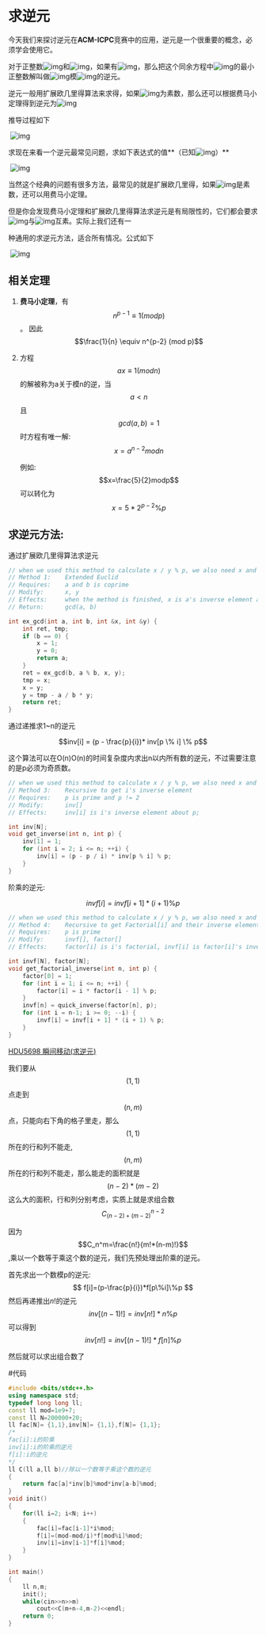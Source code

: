 # 求逆元

今天我们来探讨逆元在**ACM-ICPC**竞赛中的应用，逆元是一个很重要的概念，必须学会使用它。

对于正整数![img](https://img-blog.csdn.net/20140613102654328)和![img](https://img-blog.csdn.net/20140613102712781)，如果有![img](https://img-blog.csdn.net/20140613102734984)，那么把这个同余方程中![img](https://img-blog.csdn.net/20140613102856531)的最小正整数解叫做![img](https://img-blog.csdn.net/20140613102654328)模![img](https://img-blog.csdn.net/20140613102712781)的逆元。

逆元一般用扩展欧几里得算法来求得，如果![img](https://img-blog.csdn.net/20140613102712781)为素数，那么还可以根据费马小定理得到逆元为![img](https://img-blog.csdn.net/20140613103413828)

推导过程如下

​                            ![img](https://img-blog.csdn.net/20140613104248984)

求现在来看一个逆元最常见问题，求如下表达式的值**（已知![img](https://img-blog.csdn.net/20140613104752312)）**

​         ![img](https://img-blog.csdn.net/20140613104619203)  

当然这个经典的问题有很多方法，最常见的就是扩展欧几里得，如果![img](https://img-blog.csdn.net/20140613102712781)是素数，还可以用费马小定理。

但是你会发现费马小定理和扩展欧几里得算法求逆元是有局限性的，它们都会要求![img](https://img-blog.csdn.net/20140613102654328)与![img](https://img-blog.csdn.net/20140613102712781)互素。实际上我们还有一

种通用的求逆元方法，适合所有情况。公式如下 

​          ![img](https://img-blog.csdn.net/20140613105646406)

## 相关定理

1. **费马小定理**，有$$n^{p-1} \equiv 1 (mod p)$$。
   因此$$\frac{1}{n} \equiv n^{p-2} (mod p)$$

2. 方程$$ax \equiv1(mod n)$$的解被称为a关于模n的逆，当$$a<n$$且$$gcd(a,b)=1$$时方程有唯一解:$$x=a^{n-2}modn$$

   例如: $$x=\frac{5}{2}modp$$可以转化为$$x=5*2^{p-2}\%p$$



## 求逆元方法:

通过扩展欧几里得算法求逆元

```cpp
// when we used this method to calculate x / y % p, we also need x and p is coprime 
// Method 1: 	Extended Euclid
// Requires:	a and b is coprime
// Modify:  	x, y
// Effects: 	when the method is finished, x is a's inverse element about b.
// Return:  	gcd(a, b)

int ex_gcd(int a, int b, int &x, int &y) {
	int ret, tmp;
	if (b == 0) {
		x = 1;
		y = 0;
		return a;
	}
	ret = ex_gcd(b, a % b, x, y);
	tmp = x;
	x = y;
	y = tmp - a / b * y;
	return ret;
}
```

通过递推求1~n的逆元

$$inv[i] = (p - \frac{p}{i})* inv[p \% i] \% p$$

这个算法可以在O(n)O(n)的时间复杂度内求出n以内所有数的逆元，不过需要注意的是p必须为奇质数。

```cpp
// when we used this method to calculate x / y % p, we also need x and p is coprime
// Method 3:	Recursive to get i's inverse element
// Requires:	p is prime and p != 2
// Modify:  	inv[]
// Effects: 	inv[i] is i's inverse element about p;

int inv[N];
void get_inverse(int n, int p) {
	inv[1] = 1;
	for (int i = 2; i <= n; ++i) {
		inv[i] = (p - p / i) * inv[p % i] % p;
	}
}
```
阶乘的逆元:

$$invf[i] = invf[i + 1] * (i + 1) \% p$$

```cpp
// when we used this method to calculate x / y % p, we also need x and p is coprime
// Method 4:	Recursive to get Factorial[i] and their inverse element
// Requires:	p is prime
// Modify:  	invf[], factor[]
// Effects:  	factor[i] is i's factorial, invf[i] is factor[i]'s inverse element

int invf[N], factor[N];
void get_factorial_inverse(int n, int p) {
	factor[0] = 1;
	for (int i = 1; i <= n; ++i) {
		factor[i] = i * factor[i - 1] % p;
	}
	invf[n] = quick_inverse(factor[n], p);
	for (int i = n-1; i >= 0; --i) {
		invf[i] = invf[i + 1] * (i + 1) % p;
	}
}
```
[HDU5698 瞬间移动(求逆元)](https://blog.csdn.net/riba2534/article/details/79839117)

我们要从$$(1,1)$$点走到$$(n,m)$$点，只能向右下角的格子里走，那么$$(1,1)$$所在的行和列不能走,$$(n,m)$$所在的行和列不能走，那么能走的面积就是$$(n-2)*(m-2)$$这么大的面积，行和列分别考虑，实质上就是求组合数$$C_{(n-2)+(m-2)}^{n-2}$$

因为$$C_n^m=\frac{n!}{m!*(n-m)!}$$,乘以一个数等于乘这个数的逆元，我们先预处理出阶乘的逆元。

首先求出一个数模p的逆元:
$$
f[i]=(p-\frac{p}{i})*f[p\%i]\%p
$$
然后再递推出$n!$的逆元
$$
inv[(n-1)!]=inv[n!]*n\%p
$$
可以得到
$$
inv[n!]=inv[(n-1)!]*f[n]\%p
$$

然后就可以求出组合数了

#代码

```cpp
#include <bits/stdc++.h>
using namespace std;
typedef long long ll;
const ll mod=1e9+7;
const ll N=200000+20;
ll fac[N]= {1,1},inv[N]= {1,1},f[N]= {1,1};
/*
fac[i]:i的阶乘
inv[i]:i的阶乘的逆元
f[i]:i的逆元
*/
ll C(ll a,ll b)//除以一个数等于乘这个数的逆元
{
    return fac[a]*inv[b]%mod*inv[a-b]%mod;
}
void init()
{
    for(ll i=2; i<N; i++)
    {
        fac[i]=fac[i-1]*i%mod;
        f[i]=(mod-mod/i)*f[mod%i]%mod;
        inv[i]=inv[i-1]*f[i]%mod;
    }
}

int main()
{
    ll n,m;
    init();
    while(cin>>n>>m)
        cout<<C(m+n-4,m-2)<<endl;
    return 0;
}
```

 
